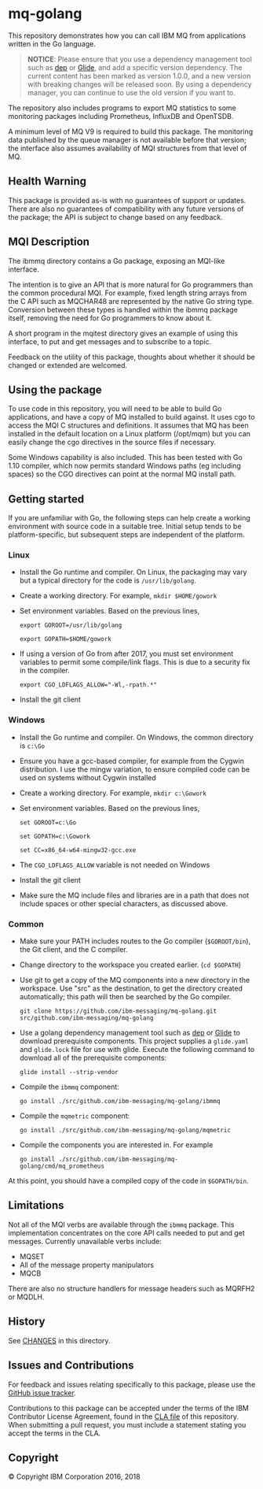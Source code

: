 # mq-golang

This repository demonstrates how you can call IBM MQ from applications written in the Go language.

> **NOTICE**: Please ensure that you use a dependency management tool such as [dep](https://github.com/golang/dep) or [Glide](http://glide.sh/), and add a specific version dependency.  The current content has been marked as version 1.0.0, and a new version with breaking changes will be released soon.  By using a dependency manager, you can continue to use the old version if you want to.

The repository also includes programs to export MQ statistics to some monitoring packages including Prometheus, InfluxDB and OpenTSDB.

A minimum level of MQ V9 is required to build this package.
The monitoring data published by the queue manager is not available before that version; the interface also assumes availability of MQI structures from that level of MQ.

## Health Warning

This package is provided as-is with no guarantees of support or updates. There are also no guarantees of compatibility with any future versions of the package; the API is subject to change based on any feedback.

## MQI Description

The ibmmq directory contains a Go package, exposing an MQI-like interface.

The intention is to give an API that is more natural for Go programmers than the common procedural MQI. For example, fixed length string arrays from the C API such as MQCHAR48 are represented by the native Go string type. Conversion between these types is handled within the ibmmq package itself, removing the need for Go programmers to know about it.

A short program in the mqitest directory gives an example of using this interface, to put and get messages and to subscribe to a topic.

Feedback on the utility of this package, thoughts about whether it should be changed or extended are welcomed.

## Using the package

To use code in this repository, you will need to be able to build Go applications, and have a copy of MQ installed to build against. It uses cgo to access the MQI C structures and definitions. It assumes that MQ has been installed in the default location on a Linux platform (/opt/mqm) but you can easily change the cgo directives in the source files if necessary.

Some Windows capability is also included. This has been tested with Go 1.10 compiler, which now permits standard Windows paths (eg including spaces) so the CGO directives can point at the normal MQ install path.

## Getting started

If you are unfamiliar with Go, the following steps can help create a working environment with source code in a suitable tree. Initial setup tends to be platform-specific, but subsequent steps are independent of the platform.

### Linux

* Install the Go runtime and compiler. On Linux, the packaging may vary but a typical directory for the code is `/usr/lib/golang`.

* Create a working directory. For example, ```mkdir $HOME/gowork```

* Set environment variables. Based on the previous lines,

  ```export GOROOT=/usr/lib/golang```

  ```export GOPATH=$HOME/gowork```

* If using a version of Go from after 2017, you must set environment variables to permit some compile/link flags. This is due to a security fix in the compiler.

  ```export CGO_LDFLAGS_ALLOW="-Wl,-rpath.*"```

* Install the git client

### Windows

* Install the Go runtime and compiler. On Windows, the common directory is `c:\Go`
* Ensure you have a gcc-based compiler, for example from the Cygwin distribution. I use the mingw variation, to ensure compiled code can be used on systems without Cygwin installed
* Create a working directory. For example, ```mkdir c:\Gowork```
* Set environment variables. Based on the previous lines,

  ```set GOROOT=c:\Go```

  ```set GOPATH=c:\Gowork```

  ```set CC=x86_64-w64-mingw32-gcc.exe```

* The `CGO_LDFLAGS_ALLOW` variable is not needed on Windows
* Install the git client
* Make sure the MQ include files and libraries are in a path that does not include spaces or other special characters, as discussed above.

### Common

* Make sure your PATH includes routes to the Go compiler (`$GOROOT/bin`), the Git client, and the C compiler.
* Change directory to the workspace you created earlier. (`cd $GOPATH`)
* Use git to get a copy of the MQ components into a new directory in the workspace. Use "src" as the destination, to get the directory created automatically; this path will then be searched by the Go compiler.

  ```git clone https://github.com/ibm-messaging/mq-golang.git src/github.com/ibm-messaging/mq-golang```

* Use a golang dependency management tool such as [dep](https://github.com/golang/dep) or [Glide](http://glide.sh/) to download prerequisite components. This project supplies a `glide.yaml` and `glide.lock` file for use with glide. Execute the following command to download all of the prerequisite components:

  ```glide install --strip-vendor```

* Compile the `ibmmq` component:

  ```go install ./src/github.com/ibm-messaging/mq-golang/ibmmq```

* Compile the `mqmetric` component:

  ```go install ./src/github.com/ibm-messaging/mq-golang/mqmetric```

* Compile the components you are interested in. For example

  ```go install ./src/github.com/ibm-messaging/mq-golang/cmd/mq_prometheus```

At this point, you should have a compiled copy of the code in `$GOPATH/bin`.

## Limitations

Not all of the MQI verbs are available through the `ibmmq` package. This
implementation concentrates on the core API calls needed to put and get messages.
Currently unavailable verbs include:

* MQSET
* All of the message property manipulators
* MQCB

There are also no structure handlers for message headers such as MQRFH2 or MQDLH.

## History

See [CHANGES](CHANGES.md) in this directory.

## Issues and Contributions

For feedback and issues relating specifically to this package, please use the [GitHub issue tracker](https://github.com/ibm-messaging/mq-golang/issues).

Contributions to this package can be accepted under the terms of the IBM Contributor License Agreement,
found in the [CLA file](CLA.md) of this repository. When submitting a pull request, you must include a statement stating
you accept the terms in the CLA.

## Copyright

© Copyright IBM Corporation 2016, 2018